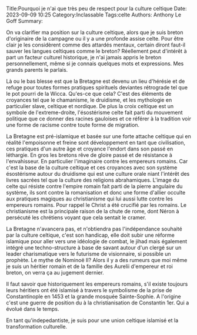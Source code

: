 Title:Pourquoi je n'ai que très peu de respect pour la culture celtique
Date: 2023-09-09 10:25
Category:Inclassable
Tags:celte
Authors: Anthony Le Goff
Summary:

On va clarifier ma position sur la culture celtique, alors que je suis breton d'originaire de la campagne ou il y a une profonde assise celte. Pour être clair je les considèrent comme des attardés mentaux, certain diront faut-il sauver les langues celtiques comme le breton? Réellement peut d'intérêt à part un facteur culturel historique, je n'ai jamais appris le breton personnellement, même si je connais quelques mots et expressions. Mes grands parents le parlais.

Là ou le bas blesse est que la Bretagne est devenu un lieu d'hérésie et de refuge pour toutes formes pratiques spirituels deviantes rétrograde tel que le pot pourri de la Wicca. Qu'es-ce que cela? C'est des éléments de croyances tel que le chamanisme, le druidisme, et les mythologie en particulier slave, celtique et nordique. De plus la croix celtique est un symbole de l'extreme-droite, l'ésostérisme celte fait parti du mouvement politique que ce donner des racines gauloises et ce référer à la tradition voir une forme de racisme contre toute forme de migration.

La Bretagne est pré-islamique et basée sur une forte attache celtique qui en réalité l'empoisonne et freine sont développement en tant que civilisation, ces pratiques d'un autre âge et croyance l'endort dans son passé en léthargie. En gros les bretons rêve de gloire passé et de résistance à l'envahisseur. En particulier l'imaginaire contre les empereurs romains. Car c'est la base de la culture celtique et ces croyances avec son système ésostérisme autour du druidisme qui est une culture orale niant l'intérêt des livres sacrées tel que la culture des religions abrahamiques. L'image du celte qui résiste contre l'empire romain fait parti de la pierre angulaire du système, ils sont contre la romanisation et donc une forme d'allier occulte aux pratiques magiques au christianisme qui lui aussi lutte contre les empereurs romains. Pour rappel le Christ a été crucifié par les romains. Le christianisme est la principale raison de la chute de rome, dont Néron à persécuté les chrétiens voyant que cela sentait le cramer. 

La Bretagne n'avancera pas, et n'obtiendra pas l'indépendance souhaité par la culture celtique, c'est son handicap, elle doit subir une réforme islamique pour aller vers une idéologie de combat, le jihad mais également intégré une techno-structure à base de savant autour d'un clergé sur un leader charismatique vers le futurisme de visionnaire, si possible un prophète. Le mythe de Nominoë II? Alors il y a des rumeurs que moi même je suis un héritier romain et de la famille des Aurelii d'empereur et roi breton, on verra ça au jugement dernier.

Il faut savoir que historiquement les empereurs romains, s'il existe toujours leurs héritiers ont été islamisé à travers le symbolisme de la prise de Constantinople en 1453 et la grande mosquée Sainte-Sophie. A l'origine c'est une guerre de position du à la christianisation de Constantin 1er. Qui a évolué dans le temps. 

En tant qu'indepedantiste, je suis pour une union celtique islamisé et la transformation culturelle. 
